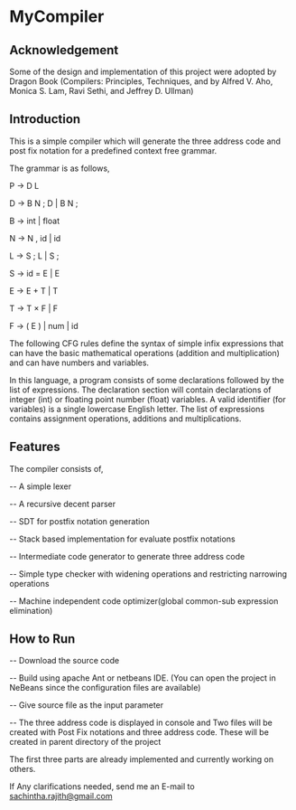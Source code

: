 MyCompiler
==========

Acknowledgement
---------------

Some of the design and implementation of this project were adopted by Dragon Book (Compilers: Principles, Techniques, and by Alfred V. Aho, Monica S. Lam, Ravi Sethi, and Jeffrey D. Ullman)

Introduction
------------

This is a simple compiler which will generate the three address code and post fix notation for a predefined context 
free grammar. 

The grammar is as follows,

  P → D L
  
  D → B N ; D | B N ;
  
  B → int | float
  
  N → N , id | id
  
  L → S ; L | S ;
  
  S → id = E | E
  
  E → E + T | T
  
  T → T × F | F
  
  F → ( E ) | num | id
  
  
The following CFG rules define the syntax of simple infix expressions that can have the basic mathematical operations 
(addition and multiplication) and can have numbers and variables.

In this language, a program consists of some declarations followed by the list of expressions. The declaration section 
will contain declarations of integer (int) or floating point number (float) variables. A valid identifier (for variables)
is a single lowercase English letter. The list of expressions contains assignment operations, additions and 
multiplications.


Features
--------

The compiler consists of,

-- A simple lexer

-- A recursive decent parser

-- SDT for postfix notation generation

-- Stack based implementation for evaluate postfix notations

-- Intermediate code generator to generate three address code

-- Simple type checker with widening operations and restricting narrowing operations

-- Machine independent code optimizer(global common-sub expression elimination)

How to Run
----------

-- Download the source code

-- Build using apache Ant or netbeans IDE. (You can open the project in NeBeans since the configuration files are          available)

-- Give source file as the input parameter

-- The three address code is displayed in console and Two files will be created with Post Fix notations and three          address code. These will be created in parent directory of the project


The first three parts are already implemented and currently working on others.

If Any clarifications needed, send me an E-mail to sachintha.rajith@gmail.com
